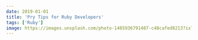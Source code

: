 ```yaml
---
date: 2019-01-01
title: 'Pry Tips for Ruby Developers'
tags: ['Ruby']
image: https://images.unsplash.com/photo-1485936791407-c48cafed8213?ixlib=rb-1.2.1&ixid=eyJhcHBfaWQiOjEyMDd9&auto=format&fit=crop&w=1650&q=80
---
```

